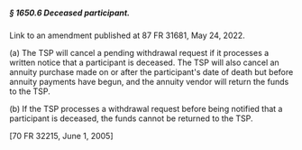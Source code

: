 ##### § 1650.6 Deceased participant. #####

Link to an amendment published at 87 FR 31681, May 24, 2022.

(a) The TSP will cancel a pending withdrawal request if it processes a written notice that a participant is deceased. The TSP will also cancel an annuity purchase made on or after the participant's date of death but before annuity payments have begun, and the annuity vendor will return the funds to the TSP.

(b) If the TSP processes a withdrawal request before being notified that a participant is deceased, the funds cannot be returned to the TSP.

[70 FR 32215, June 1, 2005]